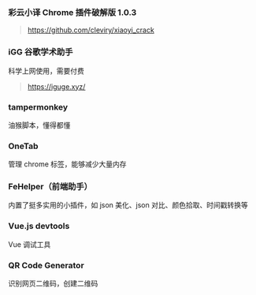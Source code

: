 <!--
 * @Date: 2022-07-05 16:19:09
 * @LastEditors: Lq
 * @LastEditTime: 2022-07-26 12:16:03
 * @FilePath: \learnningNotes\chorme\插件推荐.md
-->

### 彩云小译 Chrome 插件破解版 1.0.3

> https://github.com/cleviry/xiaoyi_crack

### iGG 谷歌学术助手

科学上网使用，需要付费

> https://iguge.xyz/

### tampermonkey

油猴脚本，懂得都懂

### OneTab

管理 chrome 标签，能够减少大量内存

### FeHelper（前端助手）

内置了挺多实用的小插件，如 json 美化、json 对比、颜色拾取、时间戳转换等

### Vue.js devtools

Vue 调试工具

### QR Code Generator

识别网页二维码，创建二维码
